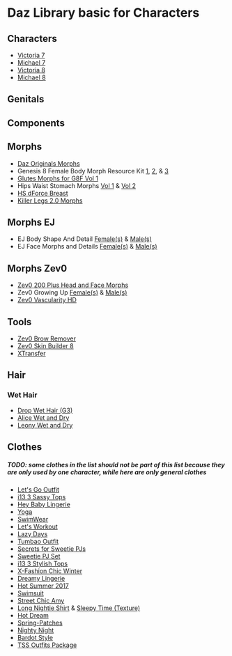# Daz Library basic for Characters

## Characters
- [Victoria 7](https://www.daz3d.com/victoria-7-pro-bundle)
- [Michael 7](https://www.daz3d.com/michael-7-pro-bundle)
- [Victoria 8](https://www.daz3d.com/victoria-8-pro-bundle)
- [Michael 8](https://www.daz3d.com/michael-8-pro-bundle)

## Genitals

## Components

## Morphs
- [Daz Originals Morphs](https://f95zone.to/threads/daz3d-morph-bundle-gen8-unofficial-bundle.19345/)
- Genesis 8 Female Body Morph Resource Kit [1](https://www.daz3d.com/genesis-8-female-body-morph-resource-kit), [2](https://www.daz3d.com/genesis-8-female-body-morph-resource-kit-2), & [3](https://www.daz3d.com/genesis-8-female-body-morph-resource-kit-3)
- [Glutes Morphs for G8F Vol 1](https://www.renderosity.com/rr/mod/bcs/glutes-morphs-for-g8f-vol-1/121457)
- Hips Waist Stomach Morphs [Vol 1](https://www.renderosity.com/rr/mod/bcs/hips-waist-stomach-morphs-for-g8f-vol-1/121656) & [Vol 2](https://www.renderosity.com/rr/mod/bcs/?ViewProduct=128553)
- [HS dForce Breast](https://www.daz3d.com/hs-dforce-breast-for-genesis-2-through-genesis-8-female)
- [Killer Legs 2.0 Morphs ](https://www.daz3d.com/killer-legs-2-0-morphs-for-genesis-8-female)

## Morphs EJ
- EJ Body Shape And Detail [Female(s)](https://www.daz3d.com/ej-body-shape-and-detail-morphs-for-genesis-8-female-s) & [Male(s)](https://www.daz3d.com/ej-body-shape-and-detail-morphs-for-genesis-8-male-s)
- EJ Face Morphs and Details [Female(s)](https://www.daz3d.com/ej-face-morphs-and-details-for-genesis-8-females) & [Male(s)](https://www.daz3d.com/ej-face-morphs-and-details-for-genesis-8-male)

## Morphs Zev0
- [Zev0 200 Plus Head and Face Morphs](https://www.daz3d.com/200-plus-head-and-face-morphs-bundle-for-genesis-8-female-s-and-male-s)
- Zev0 Growing Up [Female(s)](https://www.daz3d.com/growing-up-for-genesis-8-female-s)  & [Male(s)](https://www.daz3d.com/growing-up-for-genesis-8-male-s)
- [Zev0 Vascularity HD](https://www.daz3d.com/vascularity-hd-for-genesis-8-female-and-male)

## Tools
- [Zev0 Brow Remover](https://www.daz3d.com/brow-remover-for-daz-studio)
- [Zev0 Skin Builder 8](https://www.daz3d.com/skin-builder-8-for-genesis-8-females)
- [XTransfer](https://www.daz3d.com/xtransfer--genesis-3-to-genesis-8-converter)

## Hair

### Wet Hair
- [Drop Wet Hair (G3)](https://www.daz3d.com/drop-wet-hair-for-genesis-3-female-s)
- [Alice Wet and Dry](https://www.daz3d.com/alice-wet-and-dry-hair-for-genesis-3-and-8-females)
- [Leony Wet and Dry](https://www.daz3d.com/leony-wet-and-dry-ponytail-hair-for-genesis-3-and-8-females)

## Clothes
##### TODO: some clothes in the list should not be part of this list because they are only used by one character, while here are only general clothes
- [Let's Go Outfit](https://www.daz3d.com/let-s-go-outfit-for-genesis-3-female-s)
- [i13 3 Sassy Tops](https://www.daz3d.com/i13-3-sassy-tops-for-the-genesis-3-female-s)
- [Hey Baby Lingerie](https://www.daz3d.com/hey-baby-lingerie-for-genesis-3-female-s)
- [Yoga](https://www.renderosity.com/rr/mod/bcs/yoga-for-genesis-3-female-s-/111063)
- [SwimWear](https://www.daz3d.com/let-s-workout-for-genesis-3-female-s)
- [Let's Workout](https://www.daz3d.com/leony-wet-and-dry-ponytail-hair-for-genesis-3-and-8-females)
- [Lazy Days](https://www.daz3d.com/lazy-days-for-genesis-3-female-s)
- [Tumbao Outfit](https://www.daz3d.com/tumbao-outfit-for-genesis-3-female-s)
- [Secrets for Sweetie PJs](https://www.renderosity.com/rr/mod/bcs/secrets-for-sweetie-pjs/119740)
- [Sweetie PJ Set](https://www.renderosity.com/rr/mod/bcs/sweetie-pj-set-for-genesis-3-females/119684)
- [i13 3 Stylish Tops](https://www.daz3d.com/i13-3-stylish-tops-for-the-genesis-3-female-s)
- [X-Fashion Chic Winter](https://www.daz3d.com/x-fashion-chic-winter-outfit-for-genesis-3-female-s)
- [Dreamy Lingerie](https://www.daz3d.com/dreamy-lingerie-for-genesis-3-female-s)
- [Hot Summer 2017](https://www.renderosity.com/rr/mod/bcs/hot-summer-2017-for-g3-females/120951)
- [Swimsuit](https://www.daz3d.com/swimsuit-for-genesis-3-female-s)
- [Street Chic Amy](https://www.renderosity.com/rr/mod/bcs/street-chic-amy-for-g3f/119807)
- [Long Nightie Shirt](https://www.renderosity.com/rr/mod/bcs/long-nightie-shirt-for-genesis-3-females/120268) & [Sleepy Time (Texture)](https://www.renderosity.com/rr/mod/bcs/sleepy-time-for-long-nightie-shirt/120234)
- [Hot Dream](https://www.renderosity.com/rr/mod/bcs/index.php?ViewProduct=120954)
- [Spring-Patches](https://www.renderosity.com/rr/mod/bcs/spring-patches-outfit-for-g3f/119590)
- [Nighty Night](https://www.daz3d.com/nighty-night-outfit-for-genesis-3-female-s)
- [Bardot Style](https://www.renderosity.com/rr/mod/bcs/bardot-style-for-g2/110999)
- [TSS Outfits Package](https://www.renderosity.com/rr/mod/bcs/tss-outfits-package-for-genesis-3-females/116671)
